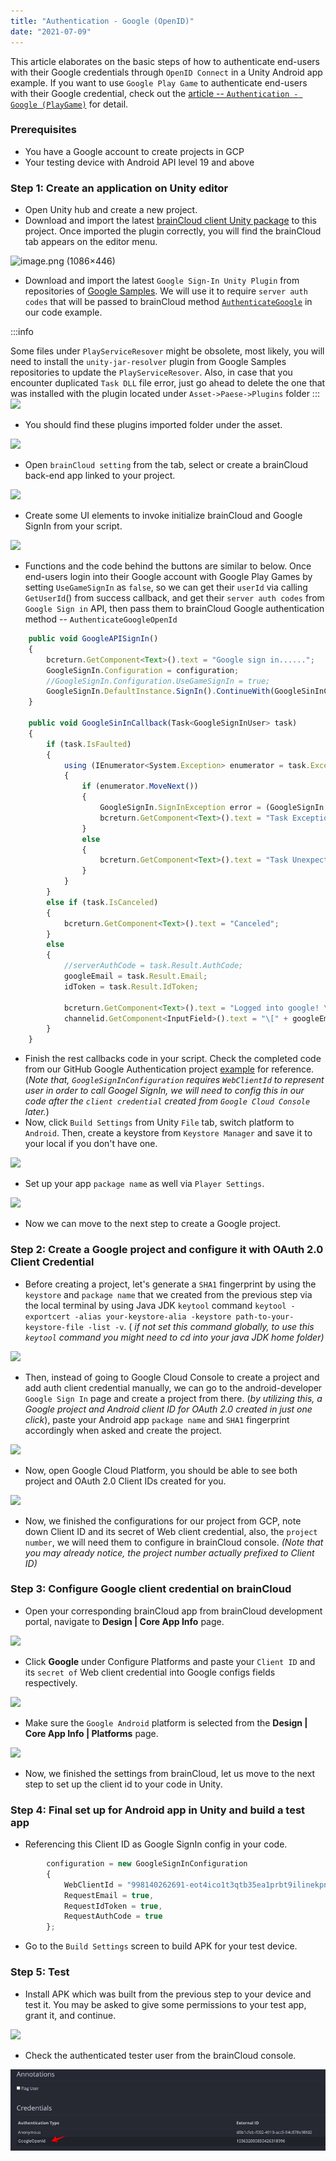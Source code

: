 ```yaml
---
title: "Authentication - Google (OpenID)"
date: "2021-07-09"
---
```


This article elaborates on the basic steps of how to authenticate end-users with their Google credentials through `OpenID Connect` in a Unity Android app example. If you want to use `Google Play Game` to authenticate end-users with their Google credential, check out the [article -- `Authentication - Google (PlayGame)`](http://help.getbraincloud.com/en/articles/5363283-authentication-google-playgame) for detail.

### **Prerequisites**

- You have a Google account to create projects in GCP
- Your testing device with Android API level 19 and above

### **Step 1: Create an application on Unity editor**

- Open Unity hub and create a new project.
- Download and import the latest [brainCloud client Unity package](https://github.com/getbraincloud/braincloud-csharp/releases) to this project. Once imported the plugin correctly, you will find the brainCloud tab appears on the editor menu.

![image.png (1086×446)](https://downloads.intercomcdn.com/i/o/361191090/54fe2737fe8dbdf80062b782/image.png)

- [](https://downloads.intercomcdn.com/i/o/361191090/54fe2737fe8dbdf80062b782/image.png)Download and import the latest `Google Sign-In Unity Plugin` from repositories of [Google Samples](https://github.com/googlesamples). We will use it to require `server auth codes` that will be passed to brainCloud method [`AuthenticateGoogle`](https://internal.braincloudservers.com/s3/apiref/index.html?csharp#capi-authentication-authenticategoogle) in our code example.

:::info

Some files under `PlayServiceResover` might be obsolete, most likely, you will need to install the `unity-jar-resolver` plugin from Google Samples repositories to update the `PlayServiceResover`. Also, in case that you encounter duplicated `Task DLL` file error, just go ahead to delete the one that was installed with the plugin located under `Asset->Paese->Plugins` folder
:::
![](https://downloads.intercomcdn.com/i/o/361231381/71eb2508c3d9feadd7517023/image.png)

- [](https://downloads.intercomcdn.com/i/o/361231381/71eb2508c3d9feadd7517023/image.png)You should find these plugins imported folder under the asset.

![](https://downloads.intercomcdn.com/i/o/361231553/115a857dda9b1c9dae5f45a7/image.png)

- [](https://downloads.intercomcdn.com/i/o/361231553/115a857dda9b1c9dae5f45a7/image.png)Open `brainCloud setting` from the tab, select or create a brainCloud back-end app linked to your project.

![](https://downloads.intercomcdn.com/i/o/361231833/401996e1a0ae795afc816102/image.png)

- [](https://downloads.intercomcdn.com/i/o/361231833/401996e1a0ae795afc816102/image.png)Create some UI elements to invoke initialize brainCloud and Google SignIn from your script.

![](https://downloads.intercomcdn.com/i/o/355325945/fe9c9f3d1a77cf66f997468a/image.png)

- [](https://downloads.intercomcdn.com/i/o/355325945/fe9c9f3d1a77cf66f997468a/image.png)Functions and the code behind the buttons are similar to below. Once end-users login into their Google account with Google Play Games by setting `UseGameSignIn` as `false`, so we can get their `userId` via calling `GetUserId`() from success callback, and get their `server auth codes` from `Google Sign in` API, then pass them to brainCloud Google authentication method -- `AuthenticateGoogleOpenId`
```js
    public void GoogleAPISignIn()
    {
        bcreturn.GetComponent<Text>().text = "Google sign in......";
        GoogleSignIn.Configuration = configuration;
        //GoogleSignIn.Configuration.UseGameSignIn = true;
        GoogleSignIn.DefaultInstance.SignIn().ContinueWith(GoogleSinInCallback);
    }

    public void GoogleSinInCallback(Task<GoogleSignInUser> task)
    {
        if (task.IsFaulted)
        {
            using (IEnumerator<System.Exception> enumerator = task.Exception.InnerExceptions.GetEnumerator())
            {
                if (enumerator.MoveNext())
                {
                    GoogleSignIn.SignInException error = (GoogleSignIn.SignInException)enumerator.Current;
                    bcreturn.GetComponent<Text>().text = "Task Exception Error: " + error.Status + " " + error.Message;
                }
                else
                {
                    bcreturn.GetComponent<Text>().text = "Task Unexpected Exception" + task.Exception;
                }
            }
        }
        else if (task.IsCanceled)
        {
            bcreturn.GetComponent<Text>().text = "Canceled";
        }
        else
        {
            //serverAuthCode = task.Result.AuthCode;
            googleEmail = task.Result.Email;
            idToken = task.Result.IdToken;

            bcreturn.GetComponent<Text>().text = "Logged into google! \\n Email: " + googleEmail + " \\n IdToken: " + idToken;
            channelid.GetComponent<InputField>().text = "\[" + googleEmail + "\]" + idToken;
        }
    }
```
- Finish the rest callbacks code in your script. Check the completed code from our GitHub Google Authentication project [example](https://github.com/getbraincloud/examples-unity/tree/master/OpenIdGoogle) for reference. (_Note that, `GoogleSignInConfiguration` requires `WebClientId` to represent user in order to call Googel SignIn, we will need to config this in our code after the `client credential` created from `Google Cloud Console` later._)
- Now, click `Build Settings` from Unity `File` tab, switch platform to `Android`. Then, create a keystore from `Keystore Manager` and save it to your local if you don't have one.

![](https://downloads.intercomcdn.com/i/o/361233339/fc4363332baee44b9fac323a/image.png)

- [](https://downloads.intercomcdn.com/i/o/361233339/fc4363332baee44b9fac323a/image.png)Set up your app `package name` as well via `Player Settings`.

![](https://downloads.intercomcdn.com/i/o/361233585/03e756cbc8e7a6679e34c796/image.png)

- [](https://downloads.intercomcdn.com/i/o/361233585/03e756cbc8e7a6679e34c796/image.png)Now we can move to the next step to create a Google project.

### **Step 2: Create a Google project and configure it with OAuth 2.0 Client Credential**

- Before creating a project, let's generate a `SHA1` fingerprint by using the `keystore` and `package name` that we created from the previous step via the local terminal by using Java JDK `keytool` command `keytool -exportcert -alias your-keystore-alia -keystore path-to-your-keystore-file -list -v`. ( _if not set this command globally, to use this `keytool` command you might need to cd into your java JDK home folder)_

![](https://downloads.intercomcdn.com/i/o/361233828/7931db1cd0e1837f5d9857ae/image.png)

- [](https://downloads.intercomcdn.com/i/o/361233828/7931db1cd0e1837f5d9857ae/image.png)Then, instead of going to Google Cloud Console to create a project and add auth client credential manually, we can go to the android-developer `Google Sign In` page and create a project from there. (_by utilizing this, a Google project and Android client ID for OAuth 2.0 created in just one click_), paste your Android app `package name` and `SHA1` fingerprint accordingly when asked and create the project.

![](https://downloads.intercomcdn.com/i/o/361234143/f21c64af2b92b4da78c4aba3/image.png)

- [](https://downloads.intercomcdn.com/i/o/361234143/f21c64af2b92b4da78c4aba3/image.png)Now, open Google Cloud Platform, you should be able to see both project and OAuth 2.0 Client IDs created for you.

![](https://downloads.intercomcdn.com/i/o/361234774/7a56ac3704359cb8419011d0/image.png)

- [](https://downloads.intercomcdn.com/i/o/361234774/7a56ac3704359cb8419011d0/image.png)Now, we finished the configurations for our project from GCP, note down Client ID and its secret of Web client credential, also, the `project number`, we will need them to configure in brainCloud console. _(Note that you may already notice, the project number actually prefixed to Client ID)_


### **Step 3: Configure Google client credential on brainCloud**

- Open your corresponding brainCloud app from brainCloud development portal, navigate to **Design | Core App Info** page.

![](https://downloads.intercomcdn.com/i/o/361235476/c62e63024fdfcae04aced9b7/image.png)

- [](https://downloads.intercomcdn.com/i/o/361235476/c62e63024fdfcae04aced9b7/image.png)Click **Google** under Configure Platforms and paste your `Client ID` and its `secret of` Web client credential into Google configs fields respectively.

![](https://downloads.intercomcdn.com/i/o/361235890/d42bb6f584320d30ea0dd3f6/image.png)

- [](https://downloads.intercomcdn.com/i/o/361235890/d42bb6f584320d30ea0dd3f6/image.png)Make sure the `Google Android` platform is selected from the **Design | Core App Info | Platforms** page.

![](https://downloads.intercomcdn.com/i/o/355355598/9e21357f36fc027e3a2e2d4f/image.png)

- [](https://downloads.intercomcdn.com/i/o/355355598/9e21357f36fc027e3a2e2d4f/image.png)Now, we finished the settings from brainCloud, let us move to the next step to set up the client id to your code in Unity.

### **Step 4: Final set up for Android app in Unity and build a test app**

- Referencing this Client ID as Google SignIn config in your code.
```js
        configuration = new GoogleSignInConfiguration
        {
            WebClientId = "998140262691-eot4ico1t3qtb35ea1prbt9ilinekpnr.apps.googleusercontent.com",
            RequestEmail = true,
            RequestIdToken = true,
            RequestAuthCode = true
        };
```
- Go to the `Build Settings` screen to build APK for your test device.

### **Step 5: Test**

- Install APK which was built from the previous step to your device and test it. You may be asked to give some permissions to your test app, grant it, and continue.

![](https://downloads.intercomcdn.com/i/o/361238988/94711012a481ce69b7dc295f/image.png)

- [](https://downloads.intercomcdn.com/i/o/361238988/94711012a481ce69b7dc295f/image.png)Check the authenticated tester user from the brainCloud console.

![image.png (942×225)](images/image1.png)